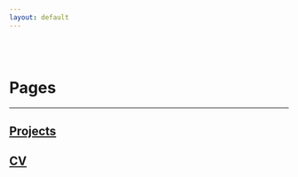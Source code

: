 ```yaml
---
layout: default
---
```

<br>
<br>

# Pages

---

## [Projects](./projects.html)

## [CV](/assets/TS%20CV%20Oct24.pdf)